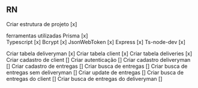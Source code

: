 ## RN ##
Criar estrutura de projeto [x]
   
ferramentas utilizadas
Prisma [x] <br/>
Typescript [x] 
Bcrypt [x]
JsonWebToken [x] 
Express [x]
Ts-node-dev [x]

Criar tabela deliveryman [x]
Criar tabela client [x]
Criar tabela deliveries [x]
Criar cadastro de client []
Criar autenticação  []
Criar cadastro deliveryman  []
Criar cadastro de entregas  []
Criar busca de entregas  []
Criar busca de entregas sem deliveryman  []
Criar update de entregas  []
Criar busca de entregas do client []
Criar busca de entregas do deliveryman []
